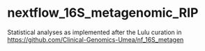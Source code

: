 # nextflow_16S_metagenomic_RIP

Statistical analyses as implemented after the Lulu curation in https://github.com/Clinical-Genomics-Umea/nf_16S_metagen 



